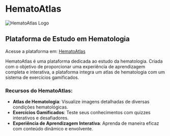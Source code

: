 # HematoAtlas

![HematoAtlas Logo](hemato-atlas/blob/main/public/hematologo.png)

## Plataforma de Estudo em Hematologia

Acesse a plataforma em: [HematoAtlas](https://velvety-tanuki-9f3eb0.netlify.app)

HematoAtlas é uma plataforma dedicada ao estudo da hematologia. Criada com o objetivo de proporcionar uma experiência de aprendizagem completa e interativa, a plataforma integra um atlas de hematologia com um sistema de exercícios gamificados.

### Recursos do HematoAtlas:

- **Atlas de Hematologia**: Visualize imagens detalhadas de diversas condições hematológicas.
- **Exercícios Gamificados**: Teste seus conhecimentos com quizzes interativos e desafiadores.
- **Experiência de Aprendizagem Interativa**: Aprenda de maneira eficaz com conteúdo dinâmico e envolvente.
